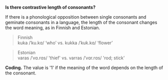**Is there contrastive length of consonants?**

If there is a phonological opposition between single consonants and geminate consonants in a language, the length of the consonant changes the word meaning, as in Finnish and Estonian. 

>Finnish<br/>
>kuka /ˈku.kɑ/ ‘who’ vs. kukka /ˈkuk.kɑ/ ‘flower’<br/>

>Estonian<br/>
>varas /ˈvɑ.rɑs/ 'thief' vs. varras /ˈvɑr.rɑs/ 'rod; stick'

**Coding.** The value is '1' if the meaning of the word depends on the length of the consonant.
